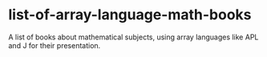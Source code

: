 # list-of-array-language-math-books
A list of books about mathematical subjects, using array languages like APL and J for their presentation.
